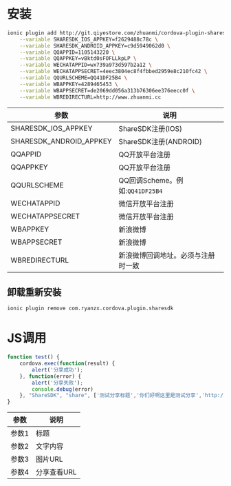 
# 安装
```sh
ionic plugin add http://git.qiyestore.com/zhuanmi/cordova-plugin-sharesdk.git \
	--variable SHARESDK_IOS_APPKEY=f2629488c78c \
	--variable SHARESDK_ANDROID_APPKEY=c9d5949062d0 \
	--variable QQAPPID=1105143220 \
	--variable QQAPPKEY=vBktd0sFOFLLkpLP \
	--variable WECHATAPPID=wx739a973d597b2a12 \
	--variable WECHATAPPSECRET=4eec3804ec8f4fbbed2959e8c210fc42 \
	--variable QQURLSCHEME=QQ41DF25B4 \
	--variable WBAPPKEY=4289465453 \
	--variable WBAPPSECRET=de2069dd056a313b76306ee376eecc0f \
	--variable WBREDIRECTURL=http://www.zhuanmi.cc
```

|参数|说明|
|---|---|
|SHARESDK_IOS_APPKEY|ShareSDK注册(IOS)|
|SHARESDK_ANDROID_APPKEY|ShareSDK注册(ANDROID)|
|QQAPPID|QQ开放平台注册|
|QQAPPKEY|QQ开放平台注册|
|QQURLSCHEME|QQ回调Scheme。例如:`QQ41DF25B4`|
|WECHATAPPID|微信开放平台注册|
|WECHATAPPSECRET|微信开放平台注册|
|WBAPPKEY|新浪微博|
|WBAPPSECRET|新浪微博|
|WBREDIRECTURL|新浪微博回调地址。必须与注册时一致|

## 卸载重新安装

```sh
ionic plugin remove com.ryanzx.cordova.plugin.sharesdk
```


# JS调用

```js
function test() {
	cordova.exec(function(result) {
		alert('分享成功');
    }, function(error) {
		alert('分享失败');
		console.debug(error)
    }, "ShareSDK", "share", ['测试分享标题','你们好啊这里是测试分享','http://cdn.qiyestore.com/openapi/upload/2015/12/25/EYZZ17L785.png','http://www.qiyestore.com']);
}
```

|参数|说明|
|---|---|
|参数1|标题|
|参数2|文字内容|
|参数3|图片URL|
|参数4|分享查看URL|
